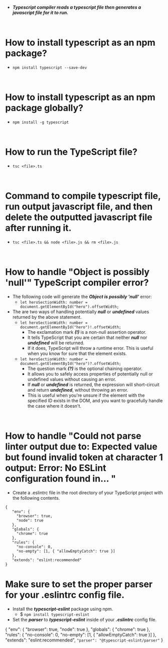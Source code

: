 - ***Typescript compiler reads a typescript file then generates a javascript file for it to run.***

<br>

# How to install typescript as an npm package?
- `npm install typescript --save-dev`

<br>

# How to install typescript as an npm package globally?
- `npm install -g typescript`

<br>

# How to run the TypeScript file?
- `tsc <file>.ts`

<br>

# Command to compile typescript file, run output javascript file, and then delete the outputted javascript file after running it.
- `tsc <file>.ts && node <file>.js && rm <file>.js`

<br>

# How to handle "Object is possibly 'null'" TypeScript compiler error?
- The following code will generate the ***Object is possibly 'null'*** error:
    - `let heroSectionWidth: number = document.getElementById("hero").offsetWidth;`
- The are two ways of handling potentially ***null*** or ***undefined*** values returned by the above statement.
    - `let heroSectionWidth: number = document.getElementById("hero")!.offsetWidth;`
        - The exclamation mark ***(!)*** is a non-null assertion operator.
        - It tells TypeScript that you are certain that neither ***null*** nor ***undefined*** will be returned.
        - If it does, TypeScript will throw a runtime error. This is useful when you know for sure that the element exists.
    - `let heroSectionWidth: number = document.getElementById("hero")?.offsetWidth;`
        - The question mark ***(?)*** is the optional chaining operator.
        - It allows you to safely access properties of potentially null or undefined values without causing an error.
        - If ***null*** or ***undefined*** is returned, the expression will short-circuit and return ***undefined***, without throwing an error.
        - This is useful when you're unsure if the element with the specified ID exists in the DOM, and you want to gracefully handle the case where it doesn't.

<br>

# How to handle "Could not parse linter output due to: Expected value but found invalid token at character 1 output: Error: No ESLint configuration found in... "
- Create a .eslintrc file in the root directory of your TypeScript project with the following contents.

```
{
   "env": {
     "browser": true,
     "node": true
   },
   "globals": {
     "chrome": true
   },
   "rules": {
     "no-console": 0,
     "no-empty": [1, { "allowEmptyCatch": true }]
   },
   "extends": "eslint:recommended"
}
```

# Make sure to set the proper parser for your .eslintrc config file.
- Install the ***typescript-eslint*** package using npm.
    - $ `npm install typescript-eslint`
- Set the ***parser*** to ***typescript-eslint*** inside of your ***.eslintrc*** config file.

{
   "env": {
     "browser": true,
     "node": true
   },
   "globals": {
     "chrome": true
   },
   "rules": {
     "no-console": 0,
     "no-empty": [1, { "allowEmptyCatch": true }]
   },
   "extends": "eslint:recommended",
   `"parser": "@typescript-eslint/parser"`
}

<br>

